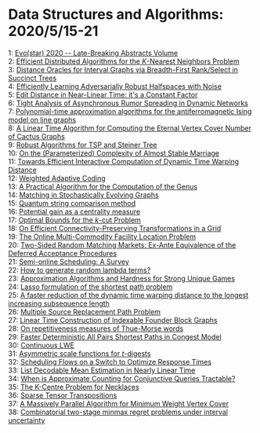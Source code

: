 # Data Structures and Algorithms: 2020/5/15-21  
1: [Evo(star) 2020 -- Late-Breaking Abstracts Volume](https://doi.org/10.48550/arXiv.2005.07235)  
2: [Efficient Distributed Algorithms for the $K$-Nearest Neighbors Problem](https://doi.org/10.48550/arXiv.2005.07373)  
3: [Distance Oracles for Interval Graphs via Breadth-First Rank/Select in  Succinct Trees](https://doi.org/10.48550/arXiv.2005.07644)  
4: [Efficiently Learning Adversarially Robust Halfspaces with Noise](https://doi.org/10.48550/arXiv.2005.07652)  
5: [Edit Distance in Near-Linear Time: it's a Constant Factor](https://doi.org/10.48550/arXiv.2005.07678)  
6: [Tight Analysis of Asynchronous Rumor Spreading in Dynamic Networks](https://doi.org/10.48550/arXiv.2005.07859)  
7: [Polynomial-time approximation algorithms for the antiferromagnetic Ising  model on line graphs](https://doi.org/10.48550/arXiv.2005.07944)  
8: [A Linear Time Algorithm for Computing the Eternal Vertex Cover Number of  Cactus Graphs](https://doi.org/10.48550/arXiv.2005.08058)  
9: [Robust Algorithms for TSP and Steiner Tree](https://doi.org/10.48550/arXiv.2005.08137)  
10: [On the (Parameterized) Complexity of Almost Stable Marriage](https://doi.org/10.48550/arXiv.2005.08150)  
11: [Towards Efficient Interactive Computation of Dynamic Time Warping  Distance](https://doi.org/10.48550/arXiv.2005.08190)  
12: [Weighted Adaptive Coding](https://doi.org/10.48550/arXiv.2005.08232)  
13: [A Practical Algorithm for the Computation of the Genus](https://doi.org/10.48550/arXiv.2005.08243)  
14: [Matching in Stochastically Evolving Graphs](https://doi.org/10.48550/arXiv.2005.08263)  
15: [Quantum string comparison method](https://doi.org/10.48550/arXiv.2005.08950)  
16: [Potential gain as a centrality measure](https://doi.org/10.48550/arXiv.2005.08959)  
17: [Optimal Bounds for the $k$-cut Problem](https://doi.org/10.48550/arXiv.2005.08301)  
18: [On Efficient Connectivity-Preserving Transformations in a Grid](https://doi.org/10.48550/arXiv.2005.08351)  
19: [The Online Multi-Commodity Facility Location Problem](https://doi.org/10.48550/arXiv.2005.08391)  
20: [Two-Sided Random Matching Markets: Ex-Ante Equivalence of the Deferred  Acceptance Procedures](https://doi.org/10.48550/arXiv.2005.08584)  
21: [Semi-online Scheduling: A Survey](https://doi.org/10.48550/arXiv.2005.08614)  
22: [How to generate random lambda terms?](https://doi.org/10.48550/arXiv.2005.08856)  
23: [Approximation Algorithms and Hardness for Strong Unique Games](https://doi.org/10.48550/arXiv.2005.08918)  
24: [Lasso formulation of the shortest path problem](https://doi.org/10.48550/arXiv.2005.09152)  
25: [A faster reduction of the dynamic time warping distance to the longest  increasing subsequence length](https://doi.org/10.48550/arXiv.2005.09169)  
26: [Multiple Source Replacement Path Problem](https://doi.org/10.48550/arXiv.2005.09262)  
27: [Linear Time Construction of Indexable Founder Block Graphs](https://doi.org/10.48550/arXiv.2005.09342)  
28: [On repetitiveness measures of Thue-Morse words](https://doi.org/10.48550/arXiv.2005.09524)  
29: [Faster Deterministic All Pairs Shortest Paths in Congest Model](https://doi.org/10.48550/arXiv.2005.09588)  
30: [Continuous LWE](https://doi.org/10.48550/arXiv.2005.09595)  
31: [Asymmetric scale functions for $t$-digests](https://doi.org/10.48550/arXiv.2005.09599)  
32: [Scheduling Flows on a Switch to Optimize Response Times](https://doi.org/10.48550/arXiv.2005.09724)  
33: [List Decodable Mean Estimation in Nearly Linear Time](https://doi.org/10.48550/arXiv.2005.09796)  
34: [When is Approximate Counting for Conjunctive Queries Tractable?](https://doi.org/10.48550/arXiv.2005.10029)  
35: [The K-Centre Problem for Necklaces](https://doi.org/10.48550/arXiv.2005.10095)  
36: [Sparse Tensor Transpositions](https://doi.org/10.48550/arXiv.2005.10427)  
37: [A Massively Parallel Algorithm for Minimum Weight Vertex Cover](https://doi.org/10.48550/arXiv.2005.10566)  
38: [Combinatorial two-stage minmax regret problems under interval  uncertainty](https://doi.org/10.48550/arXiv.2005.10610)  